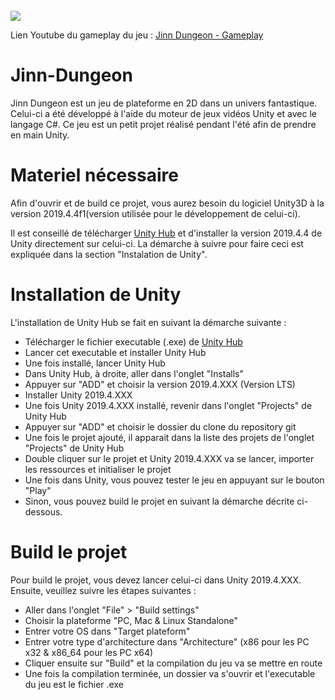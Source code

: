 <br>
  <img src="https://github.com/Zobeko/Jinn-Dungeon/blob/master/Ressources/Image_Github_Jin_Dungeon.PNG" />
<br>

Lien Youtube du gameplay du jeu : [Jinn Dungeon - Gameplay](https://www.youtube.com/channel/UCR2b6_Ky-ZfJE4R7i7wMnWg)

# Jinn-Dungeon
Jinn Dungeon est un jeu de plateforme en 2D dans un univers fantastique. Celui-ci a été développé à l'aide du moteur de jeux vidéos Unity et avec le langage C#. Ce jeu est un petit projet réalisé pendant l'été afin de prendre en main Unity.

# Materiel nécessaire
Afin d'ouvrir et de build ce projet, vous aurez besoin du logiciel Unity3D à la version 2019.4.4f1(version utilisée pour le développement de celui-ci).

Il est conseillé de télécharger [Unity Hub](https://unity3d.com/fr/get-unity/download) et d'installer la version 2019.4.4 de Unity directement sur celui-ci. La démarche à suivre pour faire ceci est expliquée dans la section "Instalation de Unity".

# Installation de Unity
L'installation de Unity Hub se fait en suivant la démarche suivante :
  - Télécharger le fichier executable (.exe) de [Unity Hub](https://unity3d.com/fr/get-unity/download)
  - Lancer cet executable et installer Unity Hub
  - Une fois installé, lancer Unity Hub
  - Dans Unity Hub, à droite, aller dans l'onglet "Installs"
  - Appuyer sur "ADD" et choisir la version 2019.4.XXX (Version LTS)
  - Installer Unity 2019.4.XXX
  - Une fois Unity 2019.4.XXX installé, revenir dans l'onglet "Projects" de Unity Hub
  - Appuyer sur "ADD" et choisir le dossier du clone du repository git
  - Une fois le projet ajouté, il apparait dans la liste des projets de l'onglet "Projects" de Unity Hub
  - Double cliquer sur le projet et Unity 2019.4.XXX va se lancer, importer les ressources et initialiser le projet
  - Une fois dans Unity, vous pouvez tester le jeu en appuyant sur le bouton "Play"
  - Sinon, vous pouvez build le projet en suivant la démarche décrite ci-dessous.
  
  # Build le projet
  Pour build le projet, vous devez lancer celui-ci dans Unity 2019.4.XXX. Ensuite, veuillez suivre les étapes suivantes :
  - Aller dans l'onglet "File" > "Build settings"
  - Choisir la plateforme "PC, Mac & Linux Standalone"
  - Entrer votre OS dans "Target plateform"
  - Entrer votre type d'architecture dans "Architecture" (x86 pour les PC x32 & x86_64 pour les PC x64)
  - Cliquer ensuite sur "Build" et la compilation du jeu va se mettre en route
  - Une fois la compilation terminée, un dossier va s'ouvrir et l'executable du jeu est le fichier .exe

